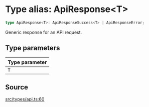 # Type alias: ApiResponse\<T\>

```ts
type ApiResponse<T>: ApiResponseSuccess<T> | ApiResponseError;
```

Generic response for an API request.

## Type parameters

| Type parameter |
| :------ |
| `T` |

## Source

[src/types/api.ts:60](https://github.com/torque-labs/torque-ts-sdk/blob/60b058a1261e69e5eb8f4ad7130e050df24bb92d/src/types/api.ts#L60)
